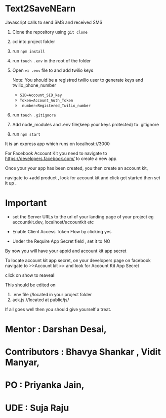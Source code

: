 # Text2SaveNEarn

Javascript calls to send SMS and received SMS

1. Clone the repository using ```git clone```

2. cd into project folder

3. run ```npm install```

4. run ```touch .env``` in the root of the folder

5. Open ```vi .env``` file to and add twilio keys

    Note: You should be a registred twilio user to generate keys and twilio_phone_number

   * ```SID=Account_SID_key```
   * ```Token=Account_Auth_Token```
   * ``` number=Registered_Twilio_number```

6. run ```touch .gitignore```

7. Add node_modules and .env file(keep your keys protected) to .gitignore

8. run ```npm start```

It is an express app which runs on localhost://3000

For Facebook Account Kit
you need to navigate to https://developers.facebook.com/ to create a new app.

Once your your app has been created, you then create an account kit, 

navigate to +add product , look for account kit and click get started then set it up .

# Important

* set the Server URLs to the url of your landing page of your project eg accountkit.dev, localhost/accountkit etc 


* Enable Client Access Token Flow by clicking yes

* Under the Require App Secret field , set it to NO

By now you will have your appid and account kit app secret

To locate account kit app secret, on your developers page on facebook  navigate to  >>Account kit >> and look for Account Kit App Secret

click on show to reaveal

This should be edited on 

1.   .env file   //located in your project folder
2.    ack.js       //located at public/js/

If all goes well then you should give yourself a treat.

# Mentor : Darshan Desai,
# Contributors : Bhavya Shankar , Vidit Manyar,
# PO : Priyanka Jain,
# UDE : Suja Raju
